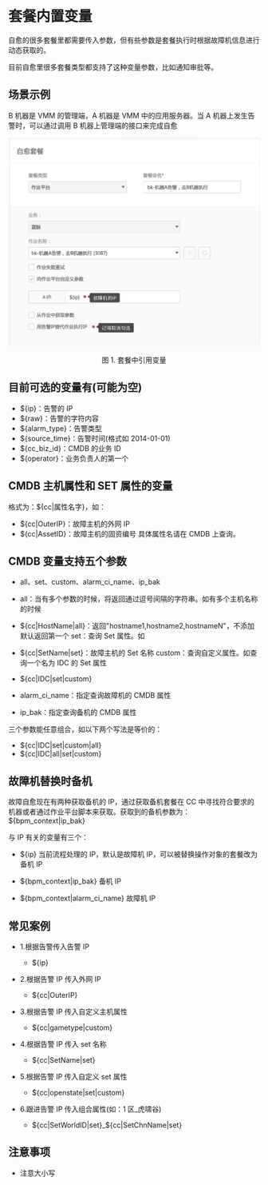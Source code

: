 # 套餐内置变量

自愈的很多套餐里都需要传入参数，但有些参数是套餐执行时根据故障机信息进行动态获取的。

目前自愈里很多套餐类型都支持了这种变量参数，比如通知审批等。

## 场景示例

B 机器是 VMM 的管理端，A 机器是 VMM 中的应用服务器。当 A 机器上发生告警时，可以通过调用 B 机器上管理端的接口来完成自愈

![-w753](../../assets/15361199878029.jpg)
<center>图 1. 套餐中引用变量</center>

## 目前可选的变量有(可能为空)

- ${ip}：告警的 IP
- ${raw}：告警的字符内容
- ${alarm_type}：告警类型
- ${source_time}：告警时间(格式如 2014-01-01)
- ${cc_biz_id}：CMDB 的业务 ID
- ${operator}：业务负责人的第一个

## CMDB 主机属性和 SET 属性的变量

格式为：${cc|属性名字}，如：

- ${cc|OuterIP}：故障主机的外网 IP
- ${cc|AssetID}：故障主机的固资编号
具体属性名请在 CMDB 上查询。

## CMDB 变量支持五个参数

- all、set、custom、alarm_ci_name、ip_bak

- all：当有多个参数的时候，将返回通过逗号间隔的字符串。如有多个主机名称的时候

- ${cc|HostName|all}：返回"hostname1,hostname2,hostnameN"，不添加默认返回第一个
set：查询 Set 属性。如

- ${cc|SetName|set}：故障主机的 Set 名称
custom：查询自定义属性。如查询一个名为 IDC 的 Set 属性

- ${cc|IDC|set|custom}

- alarm_ci_name：指定查询故障机的 CMDB 属性

- ip_bak：指定查询备机的 CMDB 属性

三个参数能任意组合，如以下两个写法是等价的：

- ${cc|IDC|set|custom|all}
- ${cc|IDC|all|set|custom}

## 故障机替换时备机

故障自愈现在有两种获取备机的 IP，通过获取备机套餐在 CC 中寻找符合要求的机器或者通过作业平台脚本来获取。获取到的备机参数为：${bpm_context|ip_bak}

与 IP 有关的变量有三个：

- ${ip} 当前流程处理的 IP，默认是故障机 IP，可以被替换操作对象的套餐改为备机 IP

- ${bpm_context|ip_bak} 备机 IP

- ${bpm_context|alarm_ci_name} 故障机 IP

## 常见案例

- 1.根据告警传入告警 IP

    - ${ip}

- 2.根据告警 IP 传入外网 IP

    - ${cc|OuterIP}

- 3.根据告警 IP 传入自定义主机属性

    - ${cc|gametype|custom}

- 4.根据告警 IP 传入 set 名称

    - ${cc|SetName|set}

- 5.根据告警 IP 传入自定义 set 属性

    - ${cc|openstate|set|custom}

- 6.跟进告警 IP 传入组合属性(如：1 区_虎啸谷)

    - ${cc|SetWorldID|set}_\${cc|SetChnName|set}

## 注意事项

- 注意大小写
